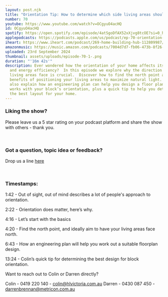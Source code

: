 ```yaml
---
layout: post.njk
title: "Orientation Tip: How to determine which side living areas should be on"
number: 70
youtube: https://www.youtube.com/watch?v=OCgyuO4acHQ
id: OCgyuO4acHQ
spotify: https://open.spotify.com/episode/4atSgoDfAX52xXjvg8tcOE?si=0_hHTjozSyKV0PJs-r91eg
applepodcasts: https://podcasts.apple.com/us/podcast/ep-70-orientation-tip-how-to-determine-which-side-living/id1681936589?i=1000670331642
iheart: https://www.iheart.com/podcast/269-home-building-hub-112809987/episode/ep-70-orientation-tip-how-219111598/
amazonmusic: https://music.amazon.com/podcasts/7004d7d7-fb06-473b-8f26-8ce9992cac11/episodes/35c53bae-d6e2-469b-b228-d79dc1a2df55/home-building-hub-ep-70-orientation-tip-how-to-determine-which-side-living-areas-should-be-on
uploaded: 23rd September 2024
thumbnail: assets/uploads/episode-70-1-.png
duration: "'16m 42s'"
description: Ever wondered how the orientation of your home affects its comfort
  and energy efficiency?  In this episode we explore why the direction your
  living areas face is crucial.  Discover how to find the north point and the
  benefits of positioning your living areas to maximize natural light.  We’ll
  also explain how an engineering plan can help you design a floor plan that
  works with your block’s orientation, plus a quick tip to help you determine
  the best layout for your home.
---
```

### Liking the show?

Please leave us a 5 star rating on your podcast platform and share the show with others - thank you.

<br>

### Got a question, topic idea or feedback?

Drop us a line <a href="/contact" id="contact-us" target="_blank">here</a>

<br>

### Timestamps:

1:42 - Out of sight, out of mind describes a lot of people's approach to orientation.

2:22 - Orientation does matter, here’s why. 

4:16 - Let’s start with the basics

4:20 - Find the north point, and ideally aim to have your living areas face north.

6:43 - How an engineering plan will help you work out a suitable floorplan design. 

13:24 - Colin’s quick tip for determining the best design for block orientation. 

Want to reach out to Colin or Darren directly?

Colin - 0419 220 140 - colin@hlvictoria.com.au
Darren - 0430 087 450 - darrenbrennan@metricon.com.au